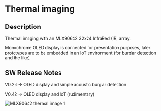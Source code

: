 # Thermal imaging

## Description

Thermal imaging with an MLX90642 32x24 InfraRed (IR) array. 

Monochrome OLED display is connected for presentation purposes, later prototypes are to be embedded in an IoT environment (for burglar detection and the like).

## SW Release Notes 

V0.26 -> OLED display and simple acoustic burglar detection

V0.42 -> OLED display and IoT (rudimentary)

![MLX90642 thermal image 1](https://github.com/user-attachments/assets/f0fda1be-7b0b-41f5-977f-57cd0463a257)
